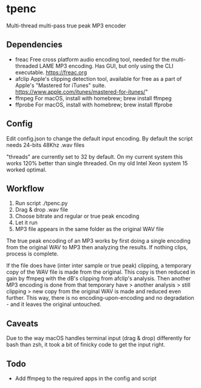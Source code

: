 # tpenc

Multi-thread multi-pass true peak MP3 encoder

 
## Dependencies

* freac
Free cross platform audio encoding tool, needed for the multi-threaded LAME MP3 encoding. Has GUI, but only using the CLI executable. https://freac.org
* afclip
Apple's clipping detection tool, available for free as a part of Apple's "Mastered for iTunes" suite. https://www.apple.com/itunes/mastered-for-itunes/"
* ffmpeg
For macOS, install with homebrew; brew install ffmpeg
* ffprobe
 For macOS, install with homebrew; brew install ffprobe


## Config
Edit config.json to change the default input encoding. By default the script needs 24-bits 48Khz .wav files

"threads" are currently set to 32 by default. On my current system this works 120% better than single threaded. On my old Intel Xeon system 15 worked optimal.

## Workflow
1. Run script ./tpenc.py 
2. Drag & drop .wav file
3. Choose bitrate and regular or true peak encoding
4. Let it run
5. MP3 file appears in the same folder as the original WAV file

The true peak encoding of an MP3 works by first doing a single encoding from the original WAV to MP3 then analyzing the results. If nothing clips, process is complete.

If the file does have (inter inter sample or true peak) clipping, a temporary copy of the WAV file is made from the original. This copy is then reduced in gain by ffmpeg with the dB's clipping from afclip's analysis. Then another MP3 encoding is done from that temporary have > another analysis > still clipping > new copy from the original WAV is made and reduced even further. This way, there is no encoding-upon-encoding and no degradation - and it leaves the original untouched.

## Caveats
Due to the way macOS handles terminal input (drag & drop) differently for bash than zsh, it took a bit of finicky code to get the input right.

## Todo
* Add ffmpeg to the required apps in the config and script
	
